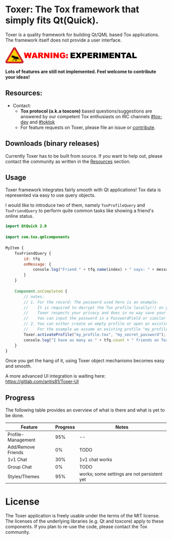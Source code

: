 # Toxer: The Tox framework that simply fits Qt(Quick).
Toxer is a quality framework for building Qt/QML based Tox applications. The framework itself does not provide a user interface.

![! WARNING: EXPERIMENTAL !](webres/experimental.png  "ToxerIsExperimental")

**Lots of features are still not implemented. Feel welcome to contribute your ideas!**

## Resources:

* Contact:
    * **Tox protocol (a.k.a toxcore)** based questions/suggestions are answered by our competent Tox enthusiasts on IRC channels [#tox-dev](irc://irc.freenode.net/#tox-dev) and [#toktok](irc://irc.freenode.net/#toktok)
    * For feature requests on Toxer, please file an issue or [contribute](CONTRIBUTE.md).

## Downloads (binary releases)

Currently Toxer has to be built from source. If you want to help out, please contact the community as written in the [Resources](#resources) section.

## Usage

Toxer framework integrates fairly smooth with Qt applications! Tox data is represented via easy to use query objects.

I would like to introduce two of them, namely `ToxProfileQuery` and `ToxFriendQuery` to perform quite common tasks like showing a friend's online status.

```qml
import QtQuick 2.0

import com.tox.qmlcomponents

MyItem {
    ToxFriendQuery {
        id: tfq
        onMessage: {
            console.log("Friend " + tfq.name(index) + " says: " + message);
        }
    }

    Component.onCompleted {
        // notes:
        // 1. For the record: The password used here is an example.
        //    It is required to decrypt the Tox profile locally(!) on your device.
        //    Toxer respects your privacy and does in no way save your password.
        //    You can input the password in a PasswordField or similar text field!
        // 2. You can either create an empty profile or open an existing one.
        //    For the example we assume an existing profile "my_profile.tox" on disk.
        Toxer.activateProfile("my_profile.tox", "my_secret_password");
        console.log("I have as many as " + tfq.count + " friends on Tox. Yay!");
    }
}
```

Once you get the hang of it, using Toxer object mechanisms becomes easy and smooth.

A more advanced UI integration is waiting here: https://gitlab.com/antis81/Toxer-UI

## Progress

The following table provides an overview of what is there and what is yet to be done.

Feature | Progress | Notes
---- | ---- | ----
Profile-Management | 95% | --
Add/Remove Friends | 0% | TODO
1v1 Chat | 30% | 1v1 chat works
Group Chat | 0% | TODO
Styles/Themes | 95% | works; some settings are not persistent yet

# License
The Toxer application is freely usable under the terms of the MIT license. The licenses of the underlying libraries (e.g. Qt and toxcore) apply to these components. If you plan to re-use the code, please contact the Tox community.
